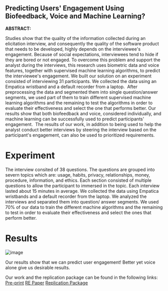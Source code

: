 ##  Predicting Users' Engagement Using Biofeedback, Voice and Machine Learning?
**ABSTRACT:**

Studies show that the quality of the information collected during an elicitation interview, and consequently the quality of the software product that needs to be developed, highly depends on the interviewee's engagement. Because of social expectations, interviewees tend to hide if they are bored or not engaged. To overcome this problem and support the analyst during the interviews, this research uses biometric data and voice features, together with supervised machine learning algorithms, to predict the interviewee's engagement. We built our solution on an experiment consisted of interviewing 31 participants. We collected the data using an Empatica wristband and a default recorder from a laptop.  After preprocessing the data and segmented them into single question/answer segments, we used part of them to train different supervised machine learning algorithms and the remaining to test the algorithms in order to evaluate their effectiveness and select the one that performs better. Our results show that both biofeedback and voice, considered individually, and machine learning can be successfully used to predict participants' engagement.  The results of our work, in addition to being used to help the analyst conduct better interviews by steering the interview based on the participant's engagement, can also be used to prioritized requirements.


#  Experiment

  The interview consited of 38 questions. The questions are grouped into severn topics which are: usage, habits, privacy, relationships, money, procedure, information, and ethics. Each section consisted of multiple questions to allow the participant to immersed in the topic. Each interview lasted about 15 minutes in average. We collected the data using Empatica wristbands and a default recorder from the laptop.
   We analyzed the  interviews and separated them into question/ answer segments. We used 70% of our data to train the different machine algorithms  and the remaining to test in order to evaluate their effectiveness and select the ones that perform better.
  
# Results
 
  
![image](https://user-images.githubusercontent.com/49622433/116079738-2b675780-a666-11eb-903e-eb20f791ea52.png)

Our results show that we can predict user engagement! Better yet voice alone give us desirable results.



Our work and the replication package can be found in the following links:
 [Pre-print](https://www.researchgate.net/publication/350674114_Using_Voice_and_Biofeedback_to_Predict_User_Engagement_during_Requirements_Interviews)
 [RE Paper](https://ieeexplore.ieee.org/abstract/document/9218155)
  [Replication Package](https://github.com/alessioferrari/VoiceBiofeedEmo)
 
